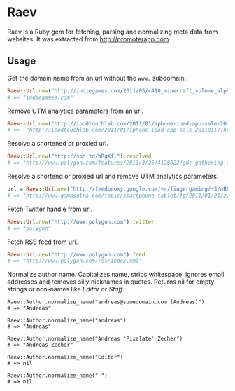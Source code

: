 Raev
====

Raev is a Ruby gem for fetching, parsing and normalizing meta data from websites. It was extracted from http://promoterapp.com.

Usage
-----

Get the domain name from an url without the `www.` subdomain.

```ruby
Raev::Url.new("http://indiegames.com/2011/05/c418_minecraft_volume_alpha.html").base
# => "indiegames.com"
```

Remove UTM analytics parameters from an url.

```ruby
Raev::Url.new("http://ipodtouchlab.com/2011/01/iphone-ipad-app-sale-20110117.html?utm_campaign=touch_lab_bot&utm_medium=twitter&utm_source=am6_feedtweet").clean
# =>  "http://ipodtouchlab.com/2011/01/iphone-ipad-app-sale-20110117.html"
```

Resolve a shortened or proxied url.

```ruby
Raev::Url.new("http://sbn.to/WRgXfl").resolved
# => "http://www.polygon.com/features/2013/3/25/4128022/gdc-gathering-of-game-makers"
```

Resolve a shortend or proxied url and remove UTM analytics parameters.

```ruby
url = Raev::Url.new("http://feedproxy.google.com/~r/fingergaming/~3/nBkNwBLq-U8/").resolved_and_clean 
# => "http://www.gamasutra.com/topic/smartphone-tablet/fg/2011/01/21/zynga-acquires-drop7-developer-areacode/"   
```

Fetch Twitter handle from url.

```ruby
Raev::Url.new("http://www.polygon.com").twitter
# => "polygon"
```

Fetch RSS feed from url.

```ruby
Raev::Url.new("http://www.polygon.com").feed
# => "http://www.polygon.com/rss/index.xml"
```

Normalize author name. Capitalizes name, strips whitespace, ignores email addresses and removes silly nicknames in quotes. Returns nil for empty strings or non-names like *Editor* or *Staff*.

```
Raev::Author.normalize_name("andreas@somedomain.com (Andreas)")
# => "Andreas"

Raev::Author.normalize_name("andreas")
# => "Andreas"

Raev::Author.normalize_name("Andreas 'Pixelate' Zecher")
# => "Andreas Zecher"

Raev::Author.normalize_name("Editor")
# => nil

Raev::Author.normalize_name(" ")
# => nil
```
